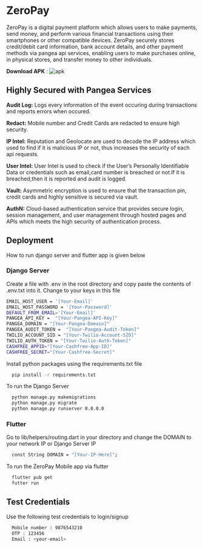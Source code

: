 
# ZeroPay

ZeroPay is a digital payment platform which allows users to make payments, send money, and perform various financial transactions using their smartphones or other compatible devices. ZeroPay securely stores credit/debit card information, bank account details, and other payment methods via pangea api services, enabling users to make purchases online, in physical stores, and transfer money to other individuals. 

**Download APK** : ![apk](https://github.com/Revanth2002/Pangea-Server/releases/tag/v1.0)

## Highly Secured with Pangea Services

**Audit Log:** Logs every information of the event occuring during transactions and reports errors when occured.

**Redact:** Mobile number and Credit Cards are redacted to ensure high security.

**IP Intel:** Reputation and Geolocate are used to decode the IP address which used to find if it is malicious IP or not, thus increases the security of each api requests. 

**User Intel:** User Intel is used to check if the User’s Personally Identifiable Data or credentials such as email,card number is breached or not.If it is breached,then it is reported and audit is logged.

**Vault:** Asymmetric encryption is used to ensure that the transaction pin, credit cards and highly sensitive is secured via vault.

**AuthN:** Cloud-based authentication service that provides secure login, session management, and user management through hosted pages and APIs which meets the high security of authentication process.











## Deployment

  How to run django server and flutter app is given below

### Django Server 

Create a file with .env in the root directory and copy paste the contents of .env.txt into it. Change to your keys in this file

```bash
EMAIL_HOST_USER = '[Your-Email]'
EMAIL_HOST_PASSWORD = '[Your-Password]' 
DEFAULT_FROM_EMAIL='[Your-Email]'
PANGEA_API_KEY =  "[Your-Pangea-API-Key]"
PANGEA_DOMAIN = "[Your-Pangea-Domain]"
PANGEA_AUDIT_TOKEN =  "[Your-Pangea-Audit-Token]"
TWILIO_ACCOUNT_SID = "[Your-Twilio-Account-SID]"
TWILIO_AUTH_TOKEN = "[Your-Twilio-Auth-Token]"
CASHFREE_APPID="[Your-Cashfree-App-ID]"
CASHFREE_SECRET="[Your-Cashfree-Secret]"
```

Install python packages using the requirements.txt file

```bash
  pip install -r requirements.txt
```

To run the Django Server 
```bash
  python manage.py makemigrations
  python manage.py migrate
  python manage.py runserver 0.0.0.0
```

### Flutter 

Go to lib/helpers/routing.dart in your directory and change the DOMAIN to your network IP or Django Server IP
```bash
  const String DOMAIN = "[Your-IP-Here]"; 
```

To run the ZeroPay Mobile app via flutter
```bash
  flutter pub get
  futter run
```

## Test Credentials

Use the following test credentials to login/signup

```bash
  Mobile number : 9876543210
  OTP : 123456
  Email : <your-email>
```

